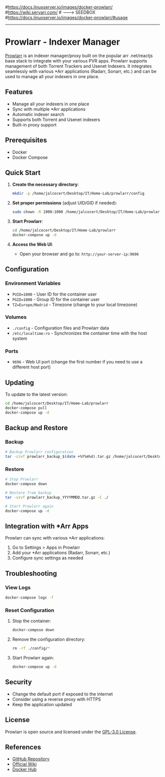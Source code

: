 


#https://docs.linuxserver.io/images/docker-prowlarr/
#https://wiki.servarr.com/                                    # ---> SEEDBOX
#https://docs.linuxserver.io/images/docker-prowlarr/#usage


---

# Prowlarr - Indexer Manager

[Prowlarr](https://github.com/Prowlarr/Prowlarr) is an indexer manager/proxy built on the popular arr .net/reactjs base stack to integrate with your various PVR apps. Prowlarr supports management of both Torrent Trackers and Usenet Indexers. It integrates seamlessly with various *Arr applications (Radarr, Sonarr, etc.) and can be used to manage all your indexers in one place.

## Features
- Manage all your indexers in one place
- Sync with multiple *Arr applications
- Automatic indexer search
- Supports both Torrent and Usenet indexers
- Built-in proxy support

## Prerequisites
- Docker
- Docker Compose

## Quick Start

1. **Create the necessary directory**:
   ```bash
   mkdir -p /home/jalcocert/Desktop/IT/Home-Lab/prowlarr/config
   ```

2. **Set proper permissions** (adjust UID/GID if needed):
   ```bash
   sudo chown -R 1000:1000 /home/jalcocert/Desktop/IT/Home-Lab/prowlarr/config
   ```

3. **Start Prowlarr**:
   ```bash
   cd /home/jalcocert/Desktop/IT/Home-Lab/prowlarr
   docker-compose up -d
   ```

4. **Access the Web UI**:
   - Open your browser and go to: `http://your-server-ip:9696`

## Configuration

### Environment Variables
- `PUID=1000` - User ID for the container user
- `PGID=1000` - Group ID for the container user
- `TZ=Europe/Madrid` - Timezone (change to your local timezone)

### Volumes
- `./config` - Configuration files and Prowlarr data
- `/etc/localtime:ro` - Synchronizes the container time with the host system

### Ports
- `9696` - Web UI port (change the first number if you need to use a different host port)

## Updating

To update to the latest version:

```bash
cd /home/jalcocert/Desktop/IT/Home-Lab/prowlarr
docker-compose pull
docker-compose up -d
```

## Backup and Restore

### Backup
```bash
# Backup Prowlarr configuration
tar -czvf prowlarr_backup_$(date +%Y%m%d).tar.gz /home/jalcocert/Desktop/IT/Home-Lab/prowlarr/config
```

### Restore
```bash
# Stop Prowlarr
docker-compose down

# Restore from backup
tar -xzvf prowlarr_backup_YYYYMMDD.tar.gz -C ./

# Start Prowlarr again
docker-compose up -d
```

## Integration with *Arr Apps

Prowlarr can sync with various *Arr applications:
1. Go to Settings > Apps in Prowlarr
2. Add your *Arr applications (Radarr, Sonarr, etc.)
3. Configure sync settings as needed

## Troubleshooting

### View Logs
```bash
docker-compose logs -f
```

### Reset Configuration
1. Stop the container:
   ```bash
   docker-compose down
   ```
2. Remove the configuration directory:
   ```bash
   rm -rf ./config/*
   ```
3. Start Prowlarr again:
   ```bash
   docker-compose up -d
   ```

## Security
- Change the default port if exposed to the internet
- Consider using a reverse proxy with HTTPS
- Keep the application updated

## License
Prowlarr is open source and licensed under the [GPL-3.0 License](https://github.com/Prowlarr/Prowlarr/blob/develop/LICENSE).

## References
- [GitHub Repository](https://github.com/Prowlarr/Prowlarr)
- [Official Wiki](https://wiki.servarr.com/prowlarr/)
- [Docker Hub](https://hub.docker.com/r/linuxserver/prowlarr)
